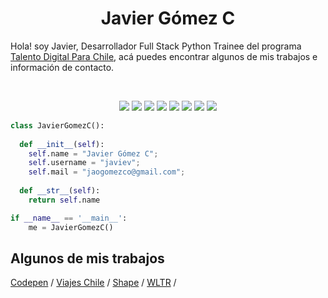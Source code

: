 <h1 align="center">
  <b>Javier Gómez C</b>
</h1>

Hola! soy Javier, Desarrollador Full Stack Python Trainee del programa <a href="https://talentodigitalparachile.cl/">Talento Digital Para Chile</a>, acá puedes encontrar algunos de mis trabajos e información de contacto.

<br>

<p>
<div align="center">
  <img src="https://img.shields.io/badge/-Python-05122A?style=flat&logo=python">
  <img src="https://img.shields.io/badge/-django-05122A?style=flat&logo=django">
  <img src="https://img.shields.io/badge/-HTML-05122A?style=flat&logo=HTML5">
  <img src="https://img.shields.io/badge/-CSS-05122A?style=flat&logo=CSS3&logoColor=1572B6">
  <img src="https://img.shields.io/badge/-Bootstrap-05122A?style=flat&logo=bootstrap">
  <img src="https://img.shields.io/badge/-Wordpress-05122A?style=flat&logo=wordpress">
  <img src="https://img.shields.io/badge/-R-05122A?style=flat&logo=R&logoColor=276DC3">
  <img src="https://img.shields.io/badge/-RStudio-05122A?style=flat&logo=rstudio">
</div>
</p>

```python
class JavierGomezC():
    
  def __init__(self):
    self.name = "Javier Gómez C";
    self.username = "javiev";
    self.mail = "jaogomezco@gmail.com";
      
  def __str__(self):
    return self.name

if __name__ == '__main__':
    me = JavierGomezC()
```

## Algunos de mis trabajos

[Codepen](https://codepen.io/javiev) / 
[Viajes Chile](https://javiev.github.io/viajeschilebootcamp/) / 
[Shape](https://shape.cl) / 
[WLTR](https://welivetheride.cl) /

